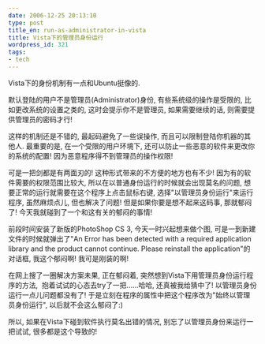 ```yaml
---
date: 2006-12-25 20:13:10
type: post
title_en: run-as-administrator-in-vista
title: Vista下的管理员身份运行
wordpress_id: 321
tags:
- tech
---
```


Vista下的身份机制有一点和Ubuntu挺像的.

默认登陆的用户不是管理员(Administrator)身份, 有些系统级的操作是受限的, 比如更改系统的设置之类的, 这时会提示你不是管理员, 如果需要继续的话, 则需要提供管理员的密码才行!

这样的机制还是不错的, 最起码避免了一些误操作, 而且可以限制登陆你机器的其他人. 最重要的是, 在一个受限的用户环境下, 还可以防止一些恶意的软件来更改你的系统的配置! 因为恶意程序得不到管理员的操作权限!

可是一把剑都是有两面刃的! 这种形式带来的不方便的地方也有不少! 因为有的软件需要的权限范围比较大, 所以在以普通身份运行的时候就会出现莫名的问题, 想要正常的运行就需要在这个程序上点击鼠标右键, 选择"以管理员身份运行"来运行程序, 虽然麻烦点儿, 但也解决了问题! 但是如果你要是想不起来这码事, 那就郁闷了! 今天我就碰到了一个和这有关的郁闷的事情!

前段时间安装了新版的PhotoShop CS 3, 今天一时兴起想来做个图, 可是一到新建文件的时候就弹出了"An Error has been detected with a required application library and the product  cannot continue. Please reinstall the application"的对话框, 我这个郁闷啊! 我可是刚装的啊!

在网上搜了一圈解决方案未果, 正在郁闷着, 突然想到Vista下用管理员身份运行程序的方法,  抱着试试的心态去try了一把......哈哈, 还真被我给猜中了! 以管理员身份运行一点儿问题都没有了! 于是立刻在程序的属性中把这个程序改为"始终以管理员身份运行", 以后就不会这么郁闷了:)

所以, 如果在Vista下碰到软件执行莫名出错的情况, 别忘了以管理员身份来运行一把试试, 很多都是这个导致的!
